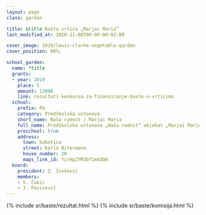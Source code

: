 ```yaml
---
layout: page
class: garden

title: &title Bašta vrtića „Marjai Maria”
last_modified_at: 2020-11-08T00:00:00-02:00

cover_image: 2019/lewis-clarke-vegetable-garden
cover_position: 60%;

school_garden:
  name: *title
  grants:
  - year: 2019
    place: 5
    amount: 13000
    link: rezultati-konkursa-za-finansiranje-baste-u-vrticima
  school:
    prefix: PU
    category: Predškolska ustanova
    short_name: Naša radost / Marjai Maria
    full_name: Predškolska ustanova „Naša radost” objekat „Marjai Maria”
    preschool: true
    address:
      town: Subotica
      street: Karla Bitermana
      house_number: 20
      maps_link_id: YirHpZYMJbf1m43Q6
  board:
    president: Z. Ivošević
    members:
    - S. Čukić
    - J. Pavićević
---
```


{% include sr/baste/rezultat.html %}
{% include sr/baste/komisija.html %}
